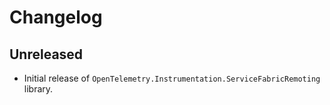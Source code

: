 # Changelog

## Unreleased

* Initial release of `OpenTelemetry.Instrumentation.ServiceFabricRemoting` library.
